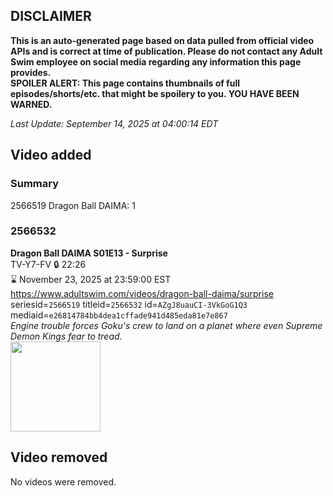 ## DISCLAIMER
**This is an auto-generated page based on data pulled from official video APIs and is correct at time of publication. Please do not contact any Adult Swim employee on social media regarding any information this page provides.**  
**SPOILER ALERT: This page contains thumbnails of full episodes/shorts/etc. that might be spoilery to you. YOU HAVE BEEN WARNED.**  

_Last Update: September 14, 2025 at 04:00:14 EDT_
## Video added
### Summary
2566519 Dragon Ball DAIMA: 1  
### 2566532
**Dragon Ball DAIMA S01E13 - Surprise**  
TV-Y7-FV 🔒 22:26  
⌛ November 23, 2025 at 23:59:00 EST  
https://www.adultswim.com/videos/dragon-ball-daima/surprise  
seriesid=`2566519` titleid=`2566532` id=`AZgJ8uauCI-3VkGoG1Q3` mediaid=`e26814784bb4dea1cffade941d485eda81e7e867`  
_Engine trouble forces Goku's crew to land on a planet where even Supreme Demon Kings fear to tread._  
<a href="https://media.cdn.adultswim.com/uploads/20250714/thumbnails/2_25714131801-DBDaima_S1_13.png"><img src="https://media.cdn.adultswim.com/uploads/20250714/thumbnails/2_25714131801-DBDaima_S1_13.png" height="144px" /></a>
## Video removed
No videos were removed.  
